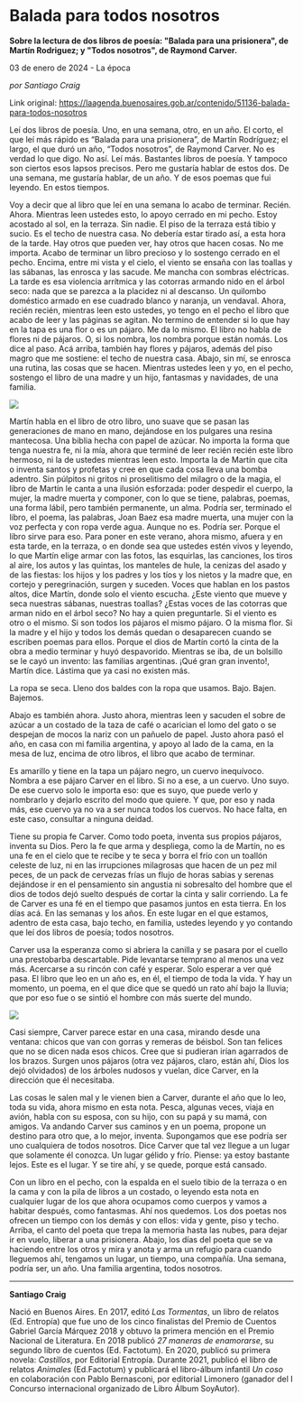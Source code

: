 # Balada para todos nosotros

**Sobre la lectura de dos libros de poesía: "Balada para una prisionera", de Martín Rodriguez; y "Todos nosotros", de Raymond Carver.**

03 de enero de 2024 - La época

_por Santiago Craig_

Link original: https://laagenda.buenosaires.gob.ar/contenido/51136-balada-para-todos-nosotros



Leí dos libros de poesía. Uno, en una semana, otro, en un año. El corto, el que leí más rápido es “Balada para una prisionera”, de Martín Rodríguez; el largo, el que duró un año, “Todos nosotros”, de Raymond Carver. No es verdad lo que digo. No así. Leí más. Bastantes libros de poesía. Y tampoco son ciertos esos lapsos precisos. Pero me gustaría hablar de estos dos. De una semana, me gustaría hablar, de un año. Y de esos poemas que fui leyendo. En estos tiempos.




Voy a decir que al libro que leí en una semana lo acabo de terminar. Recién. Ahora. Mientras leen ustedes esto, lo apoyo cerrado en mi pecho. Estoy acostado al sol, en la terraza. Sin nadie. El piso de la terraza está tibio y sucio. Es el techo de nuestra casa. No debería estar tirado así, a esta hora de la tarde. Hay otros que pueden ver, hay otros que hacen cosas. No me importa. Acabo de terminar un libro precioso y lo sostengo cerrado en el pecho. Encima, entre mi vista y el cielo, el viento se ensaña con las toallas y las sábanas, las enrosca y las sacude. Me mancha con sombras eléctricas. La tarde es esa violencia arrítmica y las cotorras armando nido en el árbol seco: nada que se parezca a la placidez ni al descanso. Un quilombo doméstico armado en ese cuadrado blanco y naranja, un vendaval. Ahora, recién recién, mientras leen esto ustedes, yo tengo en el pecho el libro que acabo de leer y las páginas se agitan. No termino de entender si lo que hay en la tapa es una flor o es un pájaro. Me da lo mismo. El libro no habla de flores ni de pájaros. O, si los nombra, los nombra porque están nomás. Los dice al paso. Acá arriba, también hay flores y pájaros, además del piso magro que me sostiene: el techo de nuestra casa. Abajo, sin mí, se enrosca una rutina, las cosas que se hacen. Mientras ustedes leen y yo, en el pecho, sostengo el libro de una madre y un hijo, fantasmas y navidades, de una familia.




![](https://cdn.feater.me/files/images/3351609/b660bd0a-f395-4e3f-a5c8-bb27422c2709.jpg)




Martín habla en el libro de otro libro, uno suave que se pasan las generaciones de mano en mano, dejándose en los pulgares una resina mantecosa. Una biblia hecha con papel de azúcar. No importa la forma que tenga nuestra fe, ni la mía, ahora que terminé de leer recién recién este libro hermoso, ni la de ustedes mientras leen esto. Importa la de Martín que cita o inventa santos y profetas y cree en que cada cosa lleva una bomba adentro. Sin púlpitos ni gritos ni proselitismo del milagro o de la magia, el libro de Martín le canta a una ilusión esforzada: poder despedir el cuerpo, la mujer, la madre muerta y componer, con lo que se tiene, palabras, poemas, una forma lábil, pero también permanente, un alma. Podría ser, terminado el libro, el poema, las palabras, Joan Baez esa madre muerta, una mujer con la voz perfecta y con ropa verde agua. Aunque no es. Podría ser. Porque el libro sirve para eso. Para poner en este verano, ahora mismo, afuera y en esta tarde, en la terraza, o en donde sea que ustedes estén vivos y leyendo, lo que Martín elige armar con las fotos, las esquirlas, las canciones, los tiros al aire, los autos y las quintas, los manteles de hule, la cenizas del asado y de las fiestas: los hijos y los padres y los tíos y los nietos y la madre que, en cortejo y peregrinación, surgen y suceden. Voces que hablan en los pastos altos, dice Martín, donde solo el viento escucha. ¿Este viento que mueve y seca nuestras sábanas, nuestras toallas? ¿Estas voces de las cotorras que arman nido en el árbol seco? No hay a quien preguntarle. Si el viento es otro o el mismo. Si son todos los pájaros el mismo pájaro. O la misma flor. Si la madre y el hijo y todos los demás quedan o desaparecen cuando se escriben poemas para ellos. Porque el dios de Martín cortó la cinta de la obra a medio terminar y huyó despavorido. Mientras se iba, de un bolsillo se le cayó un invento: las familias argentinas. ¡Qué gran gran invento!, Martín dice. Lástima que ya casi no existen más.




La ropa se seca. Lleno dos baldes con la ropa que usamos. Bajo. Bajen. Bajemos.




Abajo es también ahora. Justo ahora, mientras leen y sacuden el sobre de azúcar a un costado de la taza de café o acarician el lomo del gato o se despejan de mocos la nariz con un pañuelo de papel. Justo ahora pasó el año, en casa con mi familia argentina, y apoyo al lado de la cama, en la mesa de luz, encima de otro libros, el libro que acabo de terminar.




Es amarillo y tiene en la tapa un pájaro negro, un cuervo inequívoco. Nombra a ese pájaro Carver en el libro. Si no a ese, a un cuervo. Uno suyo. De ese cuervo solo le importa eso: que es suyo, que puede verlo y nombrarlo y dejarlo escrito del modo que quiere. Y que, por eso y nada más, ese cuervo ya no va a ser nunca todos los cuervos. No hace falta, en este caso, consultar a ninguna deidad.




Tiene su propia fe Carver. Como todo poeta, inventa sus propios pájaros, inventa su Dios. Pero la fe que arma y despliega, como la de Martín, no es una fe en el cielo que te recibe y te seca y borra el frío con un toallón celeste de luz, ni en las irrupciones milagrosas que hacen de un pez mil peces, de un pack de cervezas frías un flujo de horas sabias y serenas dejándose ir en el pensamiento sin angustia ni sobresalto del hombre que el dios de todos dejó suelto después de cortar la cinta y salir corriendo. La fe de Carver es una fé en el tiempo que pasamos juntos en esta tierra. En los días acá. En las semanas y los años. En este lugar en el que estamos, adentro de esta casa, bajo techo, en familia, ustedes leyendo y yo contando que leí dos libros de poesía; todos nosotros.




Carver usa la esperanza como si abriera la canilla y se pasara por el cuello una prestobarba descartable. Pide levantarse temprano al menos una vez más. Acercarse a su rincón con café y esperar. Solo esperar a ver qué pasa. El libro que leo en un año es, en él, el tiempo de toda la vida. Y hay un momento, un poema, en el que dice que se quedó un rato ahí bajo la lluvia; que por eso fue o se sintió el hombre con más suerte del mundo.




![](https://cdn.feater.me/files/images/3351614/7dfb4c88-5728-4620-af7f-d337216445fb.jpg)




Casi siempre, Carver parece estar en una casa, mirando desde una ventana: chicos que van con gorras y remeras de béisbol. Son tan felices que no se dicen nada esos chicos. Cree que si pudieran irían agarrados de los brazos. Surgen unos pájaros (otra vez pájaros, claro, están ahí, Dios los dejó olvidados) de los árboles nudosos y vuelan, dice Carver, en la dirección que él necesitaba.




Las cosas le salen mal y le vienen bien a Carver, durante el año que lo leo, toda su vida, ahora mismo en esta nota. Pesca, algunas veces, viaja en avión, habla con su esposa, con su hijo, con su papá y su mamá, con amigos. Va andando Carver sus caminos y en un poema, propone un destino para otro que, a lo mejor, inventa. Supongamos que ese podría ser uno cualquiera de todos nosotros. Dice Carver que tal vez llegue a un lugar que solamente él conozca. Un lugar gélido y frío. Piense: ya estoy bastante lejos. Este es el lugar. Y se tire ahí, y se quede, porque está cansado.




Con un libro en el pecho, con la espalda en el suelo tibio de la terraza o en la cama y con la pila de libros a un costado, o leyendo esta nota en cualquier lugar de los que ahora ocupamos como cuerpos y vamos a habitar después, como fantasmas. Ahí nos quedemos. Los dos poetas nos ofrecen un tiempo con los demás y con ellos: vida y gente, piso y techo. Arriba, el canto del poeta que trepa la memoria hasta las nubes, para dejar ir en vuelo, liberar a una prisionera. Abajo, los días del poeta que se va haciendo entre los otros y mira y anota y arma un refugio para cuando lleguemos ahí, tengamos un lugar, un tiempo, una compañía. Una semana, podría ser, un año. Una familia argentina, todos nosotros.




---




**Santiago Craig**




Nació en Buenos Aires. En 2017, editó *Las Tormentas*, un libro de relatos (Ed. Entropía) que fue uno de los cinco finalistas del Premio de Cuentos Gabriel García Márquez 2018 y obtuvo la primera mención en el Premio Nacional de Literatura. En 2018 publicó *27 maneras de enamorarse*, su segundo libro de cuentos (Ed. Factotum). En 2020, publicó su primera novela: *Castillos*, por Editorial Entropía. Durante 2021, publicó el libro de relatos *Animales* (Ed.Factotum) y publicará el libro-álbum infantil *Un coso* en colaboración con Pablo Bernasconi, por editorial Limonero (ganador del I Concurso internacional organizado de Libro Álbum SoyAutor).



